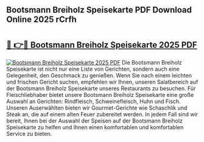 ## Bootsmann Breiholz Speisekarte PDF Download Online 2025 rCrfh

# <h2><a href="http://gcb9nd.nevu.top/?p=Bootsmann+Breiholz+Speisekarte">🔗 👉🔴 Bootsmann Breiholz Speisekarte 2025 PDF</a></h2>

[![Bootsmann Breiholz Speisekarte 2025 PDF](https://i.imgur.com/dBaPXMq.png)](http://gcb9nd.nevu.top/?p=Bootsmann+Breiholz+Speisekarte)
Die Bootsmann Breiholz Speisekarte ist nicht nur eine Liste von Gerichten, sondern auch eine Gelegenheit, den Geschmack zu genießen. Wenn Sie nach einem leichten und frischen Gericht suchen, empfehlen wir Ihnen, unseren Salatbereich auf der Bootsmann Breiholz Speisekarte unseres Restaurants zu besuchen. Für Fleischliebhaber bietet unsere Bootsmann Breiholz Speisekarte eine große Auswahl an Gerichten: Rindfleisch, Schweinefleisch, Huhn und Fisch. Unseren Auserwählten bieten wir Gourmet-Gerichte wie Schaschlik und Steak an, die auf einem alten Feuer zubereitet werden. In jedem Fall sind wir bereit, Ihnen bei der Auswahl der Speisen auf der Bootsmann Breiholz Speisekarte zu helfen und Ihnen einen komfortablen und komfortablen Service zu bieten.
